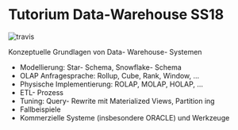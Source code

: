 # Tutorium Data-Warehouse SS18

![travis](https://travis-ci.com/volker-raschek/tdwh_ss18.svg?branch=master)

Konzeptuelle Grundlagen von Data- Warehouse- Systemen
+ Modellierung: Star- Schema, Snowflake- Schema
+ OLAP Anfragesprache: Rollup, Cube, Rank, Window, …
+ Physische Implementierung: ROLAP, MOLAP, HOLAP, …
+ ETL- Prozess
+ Tuning: Query- Rewrite mit Materialized Views, Partition ing
+ Fallbeispiele
+ Kommerzielle Systeme (insbesondere ORACLE) und Werkzeuge
